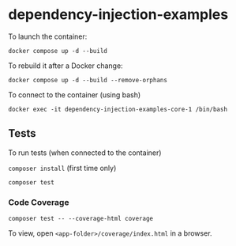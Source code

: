 # dependency-injection-examples
To launch the container:

```docker compose up -d --build```

To rebuild it after a Docker change:

```docker compose up -d --build --remove-orphans```

To connect to the container (using bash)

```docker exec -it dependency-injection-examples-core-1 /bin/bash```

## Tests
To run tests (when connected to the container)

```composer install``` (first time only)

```composer test```

### Code Coverage

```composer test -- --coverage-html coverage```

To view, open  `<app-folder>/coverage/index.html` in a browser.


